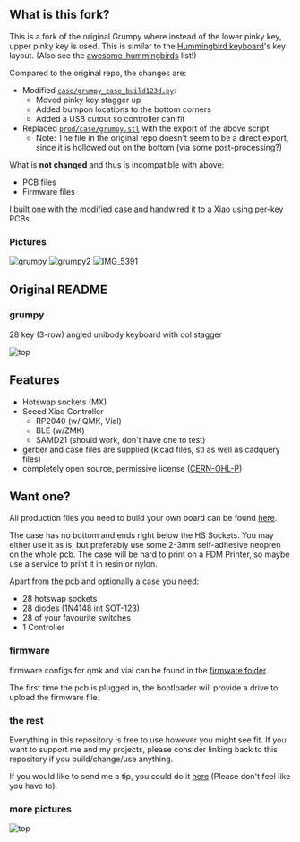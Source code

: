## What is this fork?

This is a fork of the original Grumpy where instead of the lower pinky key, upper pinky key is used.
This is similar to the [Hummingbird keyboard](https://github.com/PJE66/hummingbird)'s key layout.
(Also see the [awesome-hummingbirds](https://github.com/jcmkk3/awesome-hummingbirds) list!)

Compared to the original repo, the changes are:
- Modified [`case/grumpy_case_build123d.py`](case/grumpy_case_build123d.py):
  - Moved pinky key stagger up
  - Added bumpon locations to the bottom corners
  - Added a USB cutout so controller can fit
- Replaced [`prod/case/grumpy.stl`](prod/case/grumpy.stl) with the export of the above script
  - Note: The file in the original repo doesn't seem to be a direct export, since it is hollowed out on the bottom (via some post-processing?)

What is **not changed** and thus is incompatible with above:
- PCB files
- Firmware files

I built one with the modified case and handwired it to a Xiao using per-key PCBs.

### Pictures

![grumpy](https://github.com/caksoylar/Grumpy/assets/7876996/462c3a0c-0b0a-4231-99af-fba80e3f8a7c)
![grumpy2](https://github.com/caksoylar/Grumpy/assets/7876996/9f202d73-1733-4714-9ed7-8b38ccd2d00c)
![IMG_5391](https://github.com/caksoylar/Grumpy/assets/7876996/a59af8d1-7c42-4f42-8bfa-96f20ef8aa9c)


## Original README

### grumpy

28 key (3-row) angled unibody keyboard with col stagger 

![top](img/grumpy.png)

## Features

- Hotswap sockets (MX)
- Seeed Xiao Controller
	- RP2040 (w/ QMK, Vial)
	- BLE (w/ZMK)
	- SAMD21 (should work, don't have one to test)
- gerber and case files are supplied (kicad files, stl as well as cadquery files)
- completely open source, permissive license ([CERN-OHL-P](https://cern-ohl.web.cern.ch/home))

## Want one?

All production files you need to build your own board can be found [here](./prod/).

The case has no bottom and ends right below the HS Sockets. You may either use it as is, but preferably use some 2-3mm self-adhesive neopren on the whole pcb. The case will be hard to print on a FDM Printer, so maybe use a service to print it in resin or nylon.

Apart from the pcb and optionally a case you need:
- 28 hotswap sockets
- 28 diodes (1N4148 int SOT-123)
- 28 of your favourite switches
- 1 Controller

### firmware
firmware configs for qmk and vial can be found in the [firmware folder](./firmware).

The first time the pcb is plugged in, the bootloader will provide a drive to upload the firmware file. 

### the rest

Everything in this repository is free to use however you might see fit. If you want to support me and my projects, please consider linking back to this repository if you build/change/use anything.

If you would like to send me a tip, you could do it [here](https://ko-fi.com/weteor) (Please don't feel like you have to).

### more pictures

![top](img/grumpy_mjf.png)
